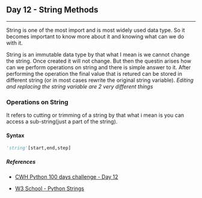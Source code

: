 ## Day 12 - String Methods

---

String is one of the most import and is most widely used data type. So it becomes important to know more about it and knowing what can we do with it.

String is an immutable data type by that what I mean is we cannot change the string. Once created it will not change. But then the questin arises how can we perform operations on string and there is simple answer to it. After performing the operation the final value that is retured can be stored in different string (or in most cases rewrite the original string variable). *Editing and replacing the string variable are 2 very different things*

### Operations on String

It refers to cutting or trimming of a string by that what i mean is you can access a sub-string(just a part of the string).

#### Syntax
```python
'string'[start,end,step]
```



##### References

- [CWH Python 100 days challenge - Day 12](https://youtu.be/8jW7lpT8HW8?list=PLu0W_9lII9agwh1XjRt242xIpHhPT2llg)

- [W3 School - Python Strings](https://www.w3schools.com/python/python_strings.asp)